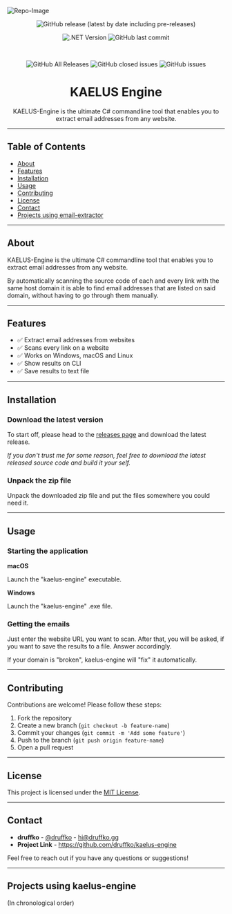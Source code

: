 ![Repo-Image](https://druffko.gg/github-images/kaelus-repo.png)

<div align="center">

![GitHub release (latest by date including pre-releases)](https://img.shields.io/github/v/release/druffko/kaelus-engine?include_prereleases)

![.NET Version](https://img.shields.io/badge/.NET-8.0-brightgreen)
![GitHub last commit](https://img.shields.io/github/last-commit/druffko/kaelus-engine)

  <br>

  ![GitHub All Releases](https://img.shields.io/github/downloads/druffko/kaelus-engine/total)
  ![GitHub closed issues](https://img.shields.io/github/issues-closed/druffko/kaelus-engine)
  ![GitHub issues](https://img.shields.io/github/issues/druffko/kaelus-engine)
  
  <h1>KAELUS Engine</h1>
  <p>
    KAELUS-Engine is the ultimate C# commandline tool that enables you to extract email addresses from any website.
  </p>
</div>

---

## Table of Contents
- [About](#about)
- [Features](#features)
- [Installation](#installation)
- [Usage](#usage)
- [Contributing](#contributing)
- [License](#license)
- [Contact](#contact)
- [Projects using email-extractor](#projects)

---

## About

KAELUS-Engine is the ultimate C# commandline tool that enables you to extract email addresses from any website.

By automatically scanning the source code of each and every link with the same host domain it is able to find email addresses that are listed on said domain, without having to go through them manually.

---

## Features

- ✅ Extract email addresses from websites
- ✅ Scans every link on a website
- ✅ Works on Windows, macOS and Linux
- ✅ Show results on CLI
- ✅ Save results to text file

---

## Installation

### Download the latest version

To start off, please head to the [releases page](https://github.com/druffko/kaelus-engine/releases) and download the latest release.

*If you don't trust me for some reason, feel free to download the latest released source code and build it your self.*

### Unpack the zip file

Unpack the downloaded zip file and put the files somewhere you could need it.

---

## Usage

### Starting the application
**macOS**

Launch the "kaelus-engine" executable.

**Windows**

Launch the "kaelus-engine" .exe file.

### Getting the emails
Just enter the website URL you want to scan. After that, you will be asked, if you want to save the results to a file. Answer accordingly.

If your domain is "broken", kaelus-engine will "fix" it automatically.

---

## Contributing

Contributions are welcome! Please follow these steps:

1. Fork the repository
2. Create a new branch (`git checkout -b feature-name`)
3. Commit your changes (`git commit -m 'Add some feature'`)
4. Push to the branch (`git push origin feature-name`)
5. Open a pull request

---

## License

This project is licensed under the [MIT License](LICENSE).

---

## Contact

- **druffko** - [@druffko](https://twitter.com/druffko) - hi@druffko.gg
- **Project Link** - https://github.com/druffko/kaelus-engine

Feel free to reach out if you have any questions or suggestions!

---

## Projects using kaelus-engine</h2>
(In chronological order)

